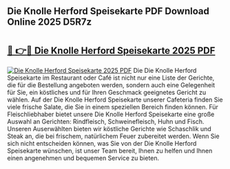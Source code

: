 ## Die Knolle Herford Speisekarte PDF Download Online 2025 D5R7z

# <h2><a href="http://gca52l.nevu.top/?p=Die+Knolle+Herford+Speisekarte">🔗 👉🔴 Die Knolle Herford Speisekarte 2025 PDF</a></h2>

[![Die Knolle Herford Speisekarte 2025 PDF](https://i.imgur.com/dBaPXMq.png)](http://gca52l.nevu.top/?p=Die+Knolle+Herford+Speisekarte)
Die Die Knolle Herford Speisekarte im Restaurant oder Café ist nicht nur eine Liste der Gerichte, die für die Bestellung angeboten werden, sondern auch eine Gelegenheit für Sie, ein köstliches und für Ihren Geschmack geeignetes Gericht zu wählen. Auf der Die Knolle Herford Speisekarte unserer Cafeteria finden Sie viele frische Salate, die Sie in einem speziellen Bereich finden können. Für Fleischliebhaber bietet unsere Die Knolle Herford Speisekarte eine große Auswahl an Gerichten: Rindfleisch, Schweinefleisch, Huhn und Fisch. Unseren Auserwählten bieten wir köstliche Gerichte wie Schaschlik und Steak an, die bei frischem, natürlichem Feuer zubereitet werden. Wenn Sie sich nicht entscheiden können, was Sie von der Die Knolle Herford Speisekarte wünschen, ist unser Team bereit, Ihnen zu helfen und Ihnen einen angenehmen und bequemen Service zu bieten.
